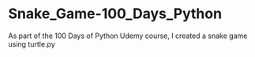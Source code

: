 # Snake_Game-100_Days_Python

As part of the 100 Days of Python Udemy course, I created a snake game using turtle.py
